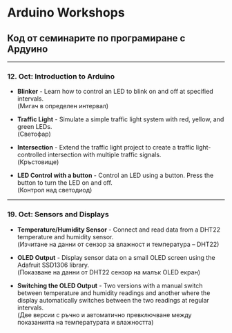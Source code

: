 # Arduino Workshops
## Код от семинарите по програмиране с Ардуино
___
### 12. Oct: Introduction to Arduino

* **Blinker** - Learn how to control an LED to blink on and off at specified intervals. <br> (Мигач в определен интервал)

* **Traffic Light** - Simulate a simple traffic light system with red, yellow, and green LEDs. <br> (Светофар)

* **Intersection** - Extend the traffic light project to create a traffic light-controlled intersection with multiple traffic signals. <br> (Кръстовище)

* **LED Control with a button** - Control an LED using a button. Press the button to turn the LED on and off. <br> (Контрол над светодиод)
___
### 19. Oct: Sensors and Displays

* **Temperature/Humidity Sensor** - Connect and read data from a DHT22 temperature and humidity sensor. <br> (Изчитане на данни от сензор за влажност и температура – DHT22)

* **OLED Output** - Display sensor data on a small OLED screen using the Adafruit SSD1306 library. <br> (Показване на данни от DHT22 сензор на малък OLED екран)

* **Switching the OLED Output** - Two versions with a manual switch between temperature and humidity readings and another where the display automatically switches between the two readings at regular intervals. <br> (Две версии с ръчно и автоматично превключване между показанията на температурата и влажността)
